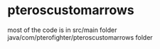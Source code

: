 # pteroscustomarrows
most of the code is in src/main folder java/com/pterofighter/pteroscustomarrows folder

